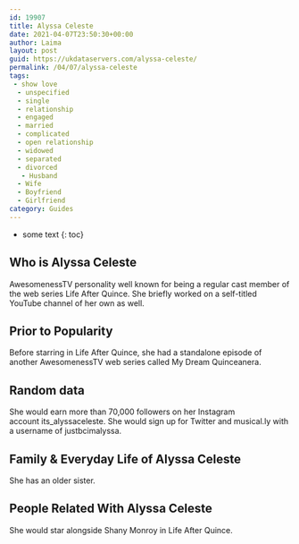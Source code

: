 ```yaml
---
id: 19907
title: Alyssa Celeste
date: 2021-04-07T23:50:30+00:00
author: Laima
layout: post
guid: https://ukdataservers.com/alyssa-celeste/
permalink: /04/07/alyssa-celeste
tags:
 - show love
  - unspecified
  - single
  - relationship
  - engaged
  - married
  - complicated
  - open relationship
  - widowed
  - separated
  - divorced
   - Husband
  - Wife
  - Boyfriend
  - Girlfriend
category: Guides
---
```


* some text
{: toc}


## Who is Alyssa Celeste
                  
                  
                  
AwesomenessTV personality well known for being a regular cast member of the web series Life After Quince. She briefly worked on a self-titled YouTube channel of her own as well. 
                  
              
            
              
            
                
                
                
## Prior to Popularity
                  
                  
                  
Before starring in Life After Quince, she had a standalone episode of another AwesomenessTV web series called My Dream Quinceanera. 
                  
              
            
              
            
                
                
                
## Random data
                  
                  
                  
She would earn more than 70,000 followers on her Instagram account its_alyssaceleste. She would sign up for Twitter and musical.ly with a username of justbcimalyssa. 
                  
              
            
              
            
                
                
                
## Family & Everyday Life of Alyssa Celeste
                  
                  
                  
She has an older sister. 
                  
              
            
              
            
                
                
                
## People Related With Alyssa Celeste
                  
                  
                  
She would star alongside Shany Monroy in Life After Quince. 
                  
              
            
              
            
                
              
            
              
              
            
            
              
            
          
          
          